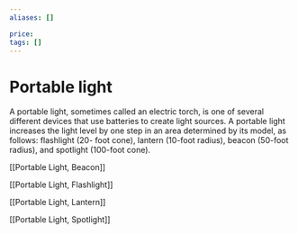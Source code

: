 ```yaml
---
aliases: []

price:  
tags: []
---
```


# Portable light

A portable light, sometimes called an electric torch, is one of several different devices that use batteries to create light sources. A portable light increases the light level by one step in an area determined by its model, as follows: flashlight (20- foot cone), lantern (10-foot radius), beacon (50-foot radius), and spotlight (100-foot cone).

[[Portable Light, Beacon]]

[[Portable Light, Flashlight]]

[[Portable Light, Lantern]]

[[Portable Light, Spotlight]]

